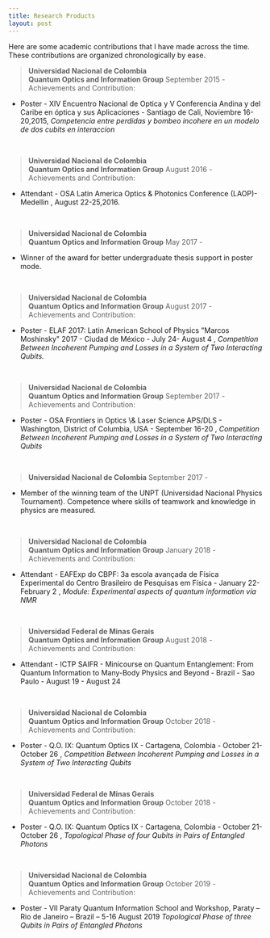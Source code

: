 ```yaml
---
title: Research Products
layout: post
---
```

<p>
  Here are some academic contributions that I have made across the time.<br>
  These contributions are organized chronologically by ease.
</p>


><strong>Universidad Nacional de Colombia</strong><br>
<strong>Quantum Optics and Information Group</strong>                   September 2015 -<br>
Achievements and Contribution:
<ul>
  <li> Poster - XIV Encuentro Nacional de Optica y V Conferencia Andina y del Caribe en óptica y sus Aplicaciones - Santiago de Cali, Noviembre 16-20,2015, <em>Competencia entre perdidas y bombeo incohere en un modelo de dos cubits en interaccion</em> </li>
</ul><br>
 
><strong> Universidad Nacional de Colombia</strong><br>
<strong>Quantum Optics and Information Group</strong>     August 2016 -<br>
Achievements and Contribution:
<ul>
 <li> Attendant - OSA Latin America Optics & Photonics Conference (LAOP)- Medellin , August 22-25,2016. </li>
</ul><br>
 
><strong>Universidad Nacional de Colombia</strong><br> 
<strong>Quantum Optics and Information Group</strong>     May 2017 -<br>
<ul>
 <li> Winner of the award for better undergraduate thesis support in poster mode. </li>
</ul> <br>
 
><strong>Universidad Nacional de Colombia</strong><br> 
<strong>Quantum Optics and Information Group</strong>     August 2017 -<br>
Achievements and Contribution:
<ul>
 <li> Poster - ELAF 2017: Latin American School of Physics "Marcos Moshinsky" 2017 - Ciudad de México - July 24- August 4 , <em>Competition Between Incoherent Pumping and Losses in a System of Two Interacting Qubits.</em></li>
</ul><br>

><strong>Universidad Nacional de Colombia</strong><br> 
<strong>Quantum Optics and Information Group</strong>     September 2017 -<br>
Achievements and Contribution:
<ul>
 <li> Poster - OSA Frontiers in Optics \& Laser Science APS/DLS -  Washington, District of Columbia, USA - September 16-20 , <em>Competition Between Incoherent Pumping and Losses in a System of Two Interacting Qubits</em></li>
</ul><br>
 

><strong>Universidad Nacional de Colombia</strong> 
        September 2017 -<br>
<ul>
 <li> Member of the winning team of the UNPT (Universidad Nacional Physics Tournament). Competence where skills of teamwork and knowledge in physics are measured.</li> 
</ul><br>

><strong>Universidad Nacional de Colombia</strong><br> 
<strong>Quantum Optics and Information Group</strong>     January 2018  -<br>
Achievements and Contribution:
<ul>
 <li> Attendant - EAFExp do CBPF: 3a escola avançada de Física Experimental do Centro Brasileiro de Pesquisas em Física - January 22- February 2 , <em>Module: Experimental aspects of quantum information via NMR</em></li>
</ul><br>


><strong>Universidad Federal de Minas Gerais</strong><br> 
<strong>Quantum Optics and Information Group</strong>     August 2018 -<br>
Achievements and Contribution:
<ul>
 <li> Attendant - ICTP SAIFR - Minicourse on Quantum Entanglement: From Quantum Information to Many-Body Physics and Beyond - Brazil - Sao Paulo - August 19 - August 24 </li>
</ul><br>


><strong>Universidad Nacional de Colombia</strong><br> 
<strong>Quantum Optics and Information Group</strong>     October 2018  -<br>
Achievements and Contribution:
<ul>
 <li> Poster - Q.O. IX: Quantum Optics IX - Cartagena, Colombia - October 21-October 26 , <em>Competition Between Incoherent Pumping and Losses in a System of Two Interacting Qubits</em></li>
</ul><br>
 
 
><strong>Universidad Federal de Minas Gerais</strong><br> 
<strong>Quantum Optics and Information Group</strong>     October 2018  -<br>
Achievements and Contribution:
<ul>
 <li> Poster - Q.O. IX: Quantum Optics IX - Cartagena, Colombia - October 21-October 26 , <em>Topological Phase of four Qubits in Pairs of Entangled Photons</em></li>
</ul><br>


><strong>Universidad Nacional de Colombia</strong><br> 
<strong>Quantum Optics and Information Group</strong>     October 2019  -<br>
Achievements and Contribution:
<ul>
 <li> Poster - VII Paraty Quantum Information School and Workshop, Paraty – Rio de Janeiro – Brazil – 5-16 August 2019 <em>Topological Phase of three Qubits in Pairs of Entangled Photons</em></li>
</ul>

